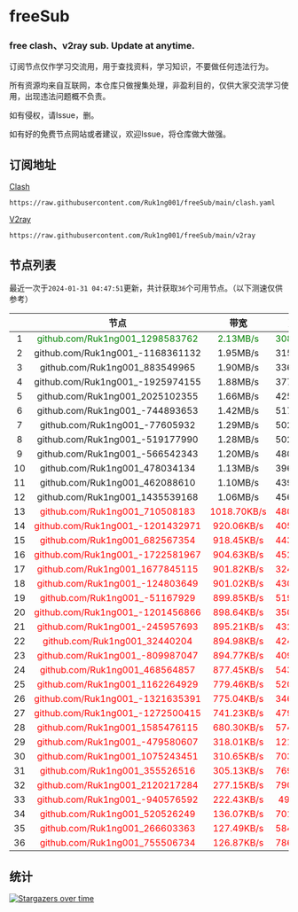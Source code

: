 # freeSub
### free clash、v2ray sub. Update at anytime.

订阅节点仅作学习交流用，用于查找资料，学习知识，不要做任何违法行为。

所有资源均来自互联网，本仓库只做搜集处理，非盈利目的，仅供大家交流学习使用，出现违法问题概不负责。

如有侵权，请Issue，删。

如有好的免费节点网站或者建议，欢迎Issue，将仓库做大做强。

## 订阅地址
[Clash](https://raw.githubusercontent.com/Ruk1ng001/freeSub/main/clash.yaml)
```
https://raw.githubusercontent.com/Ruk1ng001/freeSub/main/clash.yaml
```
[V2ray](https://raw.githubusercontent.com/Ruk1ng001/freeSub/main/v2ray)
```
https://raw.githubusercontent.com/Ruk1ng001/freeSub/main/v2ray
```

## 节点列表

最近一次于`2024-01-31 04:47:51`更新，共计获取`36`个可用节点。（以下测速仅供参考）

|  | 节点 | 带宽 | 延迟 |
|:-:|:--:|:--:|:--:|
 | 1 | <font color=green>github.com/Ruk1ng001_1298583762</font> | <font color=green>2.13MB/s</font> | <font color=green>308.00ms</font> |
 | 2 | github.com/Ruk1ng001_-1168361132 | 1.95MB/s | 315.00ms |
 | 3 | github.com/Ruk1ng001_883549965 | 1.90MB/s | 336.00ms |
 | 4 | github.com/Ruk1ng001_-1925974155 | 1.88MB/s | 377.00ms |
 | 5 | github.com/Ruk1ng001_2025102355 | 1.66MB/s | 425.00ms |
 | 6 | github.com/Ruk1ng001_-744893653 | 1.42MB/s | 517.00ms |
 | 7 | github.com/Ruk1ng001_-77605932 | 1.29MB/s | 502.00ms |
 | 8 | github.com/Ruk1ng001_-519177990 | 1.28MB/s | 502.00ms |
 | 9 | github.com/Ruk1ng001_-566542343 | 1.20MB/s | 480.00ms |
 | 10 | github.com/Ruk1ng001_478034134 | 1.13MB/s | 396.00ms |
 | 11 | github.com/Ruk1ng001_462088610 | 1.10MB/s | 439.00ms |
 | 12 | github.com/Ruk1ng001_1435539168 | 1.06MB/s | 456.00ms |
 | 13 | <font color=red>github.com/Ruk1ng001_710508183</font> | <font color=red>1018.70KB/s</font> | <font color=red>480.00ms</font> |
 | 14 | <font color=red>github.com/Ruk1ng001_-1201432971</font> | <font color=red>920.06KB/s</font> | <font color=red>405.00ms</font> |
 | 15 | <font color=red>github.com/Ruk1ng001_682567354</font> | <font color=red>918.45KB/s</font> | <font color=red>443.00ms</font> |
 | 16 | <font color=red>github.com/Ruk1ng001_-1722581967</font> | <font color=red>904.63KB/s</font> | <font color=red>452.00ms</font> |
 | 17 | <font color=red>github.com/Ruk1ng001_1677845115</font> | <font color=red>901.82KB/s</font> | <font color=red>324.00ms</font> |
 | 18 | <font color=red>github.com/Ruk1ng001_-124803649</font> | <font color=red>901.02KB/s</font> | <font color=red>430.00ms</font> |
 | 19 | <font color=red>github.com/Ruk1ng001_-51167929</font> | <font color=red>899.85KB/s</font> | <font color=red>519.00ms</font> |
 | 20 | <font color=red>github.com/Ruk1ng001_-1201456866</font> | <font color=red>898.64KB/s</font> | <font color=red>350.00ms</font> |
 | 21 | <font color=red>github.com/Ruk1ng001_-245957693</font> | <font color=red>895.21KB/s</font> | <font color=red>432.00ms</font> |
 | 22 | <font color=red>github.com/Ruk1ng001_32440204</font> | <font color=red>894.98KB/s</font> | <font color=red>424.00ms</font> |
 | 23 | <font color=red>github.com/Ruk1ng001_-809987047</font> | <font color=red>894.77KB/s</font> | <font color=red>409.00ms</font> |
 | 24 | <font color=red>github.com/Ruk1ng001_468564857</font> | <font color=red>877.45KB/s</font> | <font color=red>543.00ms</font> |
 | 25 | <font color=red>github.com/Ruk1ng001_1162264929</font> | <font color=red>779.46KB/s</font> | <font color=red>520.00ms</font> |
 | 26 | <font color=red>github.com/Ruk1ng001_-1321635391</font> | <font color=red>775.04KB/s</font> | <font color=red>346.00ms</font> |
 | 27 | <font color=red>github.com/Ruk1ng001_-1272500415</font> | <font color=red>741.23KB/s</font> | <font color=red>479.00ms</font> |
 | 28 | <font color=red>github.com/Ruk1ng001_1585476115</font> | <font color=red>680.30KB/s</font> | <font color=red>574.00ms</font> |
 | 29 | <font color=red>github.com/Ruk1ng001_-479580607</font> | <font color=red>318.01KB/s</font> | <font color=red>121.00ms</font> |
 | 30 | <font color=red>github.com/Ruk1ng001_1075243451</font> | <font color=red>310.65KB/s</font> | <font color=red>703.00ms</font> |
 | 31 | <font color=red>github.com/Ruk1ng001_355526516</font> | <font color=red>305.13KB/s</font> | <font color=red>769.00ms</font> |
 | 32 | <font color=red>github.com/Ruk1ng001_2120217284</font> | <font color=red>277.15KB/s</font> | <font color=red>790.00ms</font> |
 | 33 | <font color=red>github.com/Ruk1ng001_-940576592</font> | <font color=red>222.43KB/s</font> | <font color=red>49.00ms</font> |
 | 34 | <font color=red>github.com/Ruk1ng001_520526249</font> | <font color=red>136.07KB/s</font> | <font color=red>701.00ms</font> |
 | 35 | <font color=red>github.com/Ruk1ng001_266603363</font> | <font color=red>127.49KB/s</font> | <font color=red>584.00ms</font> |
 | 36 | <font color=red>github.com/Ruk1ng001_755506734</font> | <font color=red>126.87KB/s</font> | <font color=red>786.00ms</font> |


## 统计

[![Stargazers over time](https://starchart.cc/Ruk1ng001/freeSub.svg)](https://starchart.cc/Ruk1ng001/freeSub)